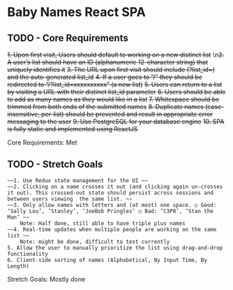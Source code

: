 # Baby Names React SPA

## TODO - Core Requirements

~~1. Upon first visit, Users should default to working on a new distinct list~~
\n~~2. A user’s list should have an ID (alphanumeric 12-character string) that uniquely identifies it~~
~~3. The URL upon first visit should include (?list_id=) and the auto-generated list_id~~
~~4. If a user goes to “/” they should be redirected to “/?list_id=xxxxxxxxxx” (a new list)~~
~~5. Users can return to a list by visiting a URL with their distinct list_id parameter~~
~~6. Users should be able to add as many names as they would like in a list~~
~~7. Whitespace should be trimmed from both ends of the submitted names~~
~~8. Duplicate names (case-insensitive, per-list) should be prevented and result in appropriate error messaging to the user~~
~~9. Use PostgreSQL for your database engine~~
~~10. SPA is fully static and implemented using ReactJS~~

Core Requirements: Met

## TODO - Stretch Goals

    ~~1. Use Redux state management for the UI ~~
    ~~2. Clicking on a name crosses it out (and clicking again un-crosses it out). This crossed-out state should persist across sessions and between users viewing  the same list. ~~
    ~~3. Only allow names with letters and (at most) one space. ○ Good:  ‘Sally Lou’, ’Stanley’, ‘JoeBob Pringles’ ○ Bad: ‘C3P0’, ’Stan the Man’ ~~
        Note: Half done, still able to have triple plus names
    ~~4. Real-time updates when multiple people are working on the same list ~~
        Note: might be done, difficult to test currently
    5. Allow the user to manually prioritize the list using drag-and-drop functionality 
    6. Client-side sorting of names (Alphabetical, By Input Time, By Length)

Stretch Goals: Mostly done
